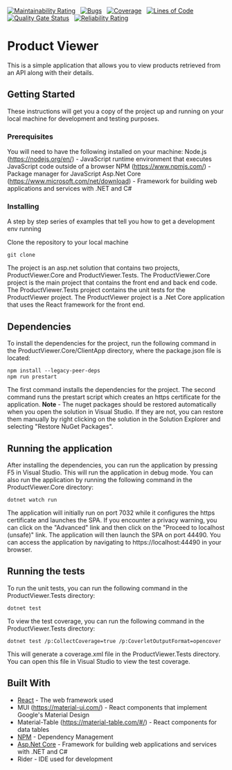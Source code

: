 
[![Maintainability Rating](https://sonarcloud.io/api/project_badges/measure?project=Zee864_productviewer&metric=sqale_rating)](https://sonarcloud.io/dashboard?id=Zee864_productviewer) &nbsp; [![Bugs](https://sonarcloud.io/api/project_badges/measure?project=Zee864_productviewer&metric=bugs)](https://sonarcloud.io/dashboard?id=Zee864_productviewer) &nbsp; [![Coverage](https://sonarcloud.io/api/project_badges/measure?project=Zee864_productviewer&metric=coverage)](https://sonarcloud.io/dashboard?id=Zee864_productviewer) &nbsp; [![Lines of Code](https://sonarcloud.io/api/project_badges/measure?project=Zee864_productviewer&metric=ncloc)](https://sonarcloud.io/dashboard?id=Zee864_productviewer) &nbsp; [![Quality Gate Status](https://sonarcloud.io/api/project_badges/measure?project=Zee864_productviewer&metric=alert_status)](https://sonarcloud.io/dashboard?id=Zee864_productviewer) &nbsp; [![Reliability Rating](https://sonarcloud.io/api/project_badges/measure?project=Zee864_productviewer&metric=reliability_rating)](https://sonarcloud.io/dashboard?id=Zee864_productviewer)
# Product Viewer

This is a simple application that allows you to view products retrieved from an API along with their details.

## Getting Started

These instructions will get you a copy of the project up and running on your local machine for development and testing purposes.

### Prerequisites

You will need to have the following installed on your machine:
Node.js (https://nodejs.org/en/) - JavaScript runtime environment that executes JavaScript code outside of a browser
NPM (https://www.npmjs.com/) - Package manager for JavaScript
Asp.Net Core (https://www.microsoft.com/net/download) - Framework for building web applications and services with .NET and C#

### Installing

A step by step series of examples that tell you how to get a development env running

Clone the repository to your local machine

```
git clone
```

The project is an asp.net solution that contains two projects, ProductViewer.Core and ProductViewer.Tests. The ProductViewer.Core project is the main project that contains the front end and back end code. The ProductViewer.Tests project contains the unit tests for the ProductViewer project.
The ProductViewer project is a .Net Core application that uses the React framework for the front end.

## Dependencies

To install the dependencies for the project, run the following command in the ProductViewer.Core/ClientApp directory, where the package.json file is located:

```
npm install --legacy-peer-deps
npm run prestart

```

The first command installs the dependencies for the project. The second command runs the prestart script which creates an https certificate for the application.
**Note** - The nuget packages should be restored automatically when you open the solution in Visual Studio. If they are not, you can restore them manually by right clicking on the solution in the Solution Explorer and selecting "Restore NuGet Packages".

## Running the application

After installing the dependencies, you can run the application by pressing F5 in Visual Studio. This will run the application in debug mode. You can also run the application by running the following command in the ProductViewer.Core directory:

```
dotnet watch run
```

The application will initially run on port 7032 while it configures the https certificate and launches the SPA. If you encounter a privacy warning, you can click on the "Advanced" link and then click on the "Proceed to localhost (unsafe)" link.
The application will then launch the SPA on port 44490. You can access the application by navigating to https://localhost:44490 in your browser.

## Running the tests

To run the unit tests, you can run the following command in the ProductViewer.Tests directory:

```
dotnet test
```

To view the test coverage, you can run the following command in the ProductViewer.Tests directory:

```
dotnet test /p:CollectCoverage=true /p:CoverletOutputFormat=opencover
```

This will generate a coverage.xml file in the ProductViewer.Tests directory. You can open this file in Visual Studio to view the test coverage.

## Built With

* [React](https://reactjs.org/) - The web framework used
* MUI (https://material-ui.com/) - React components that implement Google's Material Design
* Material-Table (https://material-table.com/#/) - React components for data tables
* [NPM](https://www.npmjs.com/) - Dependency Management
* [Asp.Net Core](https://www.microsoft.com/net/download) - Framework for building web applications and services with .NET and C#
* Rider - IDE used for development
